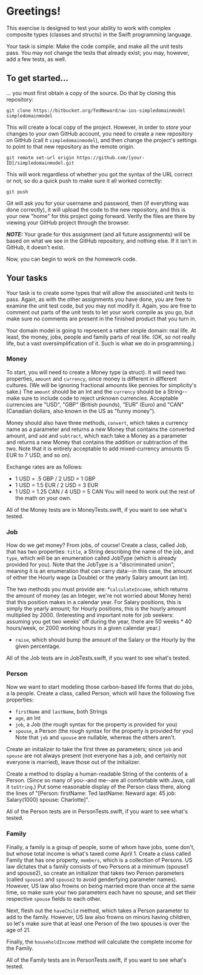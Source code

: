 # Greetings!
This exercise is designed to test your ability to work with complex composite types (classes
and structs) in the Swift programming language.

Your task is simple: Make the code compile, and make all the unit tests pass. You may not change the
tests that already exist; you may, however, add a few tests, as well.

## To get started...
... you must first obtain a copy of the source. Do that by cloning this repository:

    git clone https://bitbucket.org/TedNeward/uw-ios-simpledomainmodel simpledomainmodel

This will create a local copy of the project. However, in order to *store* your changes to your own
GitHub account, you need to create a new repository on GitHub (call it `simpledomainmodel`), and then
change the project's settings to point to that new repository as the remote origin.

    git remote set-url origin https://github.com/[your-ID]/simpledomainmodel.git

This will work regardless of whether you got the syntax of the URL correct or not, so do a quick
push to make sure it all worked correctly:

    git push

Git will ask you for your username and password, then (if everything was done correctly), it will
upload the code to the new repository, and this is your new "home" for this project going forward.
Verify the files are there by viewing your GitHub project through the browser.

***NOTE:*** Your grade for this assignment (and all future assignments) will be based on what we
see in the GitHub repository, and nothing else. If it isn't in GitHub, it doesn't exist.

Now, you can begin to work on the homework code.

## Your tasks
Your task is to create some types that will allow the associated unit tests to pass. Again, as
with the other assignments you have done, you are free to examine the unit test code, but you may
not modify it. Again, you are free to comment out parts of the unit tests to let your work compile
as you go, but make sure no comments are present in the finished product that you turn in.

Your domain model is going to represent a rather simple domain: real life. At least, the money,
jobs, people and family parts of real life. (OK, so not really life, but a vast oversimplification
of it. Such is what we do in programming.)

### Money
To start, you will need to create a Money type (a struct). It will need two properties, `amount`
and `currency`, since money is different in different cultures. (We will be ignoring fractional
amounts like pennies for simplicity's sake.) The `amount` should be an Int and the `currency`
should be a String--make sure to include code to reject unknown currencies. Acceptable currencies
are "USD", "GBP" (British pounds), "EUR" (Euro) and "CAN" (Canadian dollars, also known in the
US as "funny money").

Money should also have three methods, `convert`, which takes a currency name as a parameter and
returns a new Money that contains the converted amount, and `add` and `subtract`, which each take
a Money as a parameter and returns a new Money that contains the addition or subtraction of the
two. Note that it is entirely acceptable to add mixed-currency amounts (5 EUR to 7 USD, and so on).

Exchange rates are as follows:
* 1 USD = .5 GBP / 2 USD = 1 GBP
* 1 USD = 1.5 EUR / 2 USD = 3 EUR
* 1 USD = 1.25 CAN / 4 USD = 5 CAN
You will need to work out the rest of the math on your own.

All of the Money tests are in MoneyTests.swift, if you want to see what's tested.

### Job
How do we get money? From jobs, of course! Create a class, called Job, that has two properties:
`title`, a String describing the name of the job, and `type`, which will be an enumeration
called JobType (which is already provided for you). Note that the JobType is a "discriminated
union", meaning it is an enumeration that can carry data--in this case, the amount of either
the Hourly wage (a Double) or the yearly Salary amount (an Int).

The two methods you must provide are:
*`calculateIncome`, which returns the amount of money (as an Integer, we're not worried about 
  Money here) that this position makes in a calendar year. For Salary positions, this is simply 
  the yearly amount; for Hourly positions, this is the hourly amount multiplied by 2000. 
  (Interesting and important note for job seekers: assuming you get two weeks' off during the 
  year, there are 50 weeks * 40 hours/week, or 2000 working hours in a given calendar year.)
* `raise`, which should bump the amount of the Salary or the Hourly by the given percentage.

All of the Job tests are in JobTests.swift, if you want to see what's tested.

### Person
Now we want to start modeling those carbon-based life forms that do jobs, a la people. Create
a class, called Person, which will have the following five properties:
* `firstName` and `lastName`, both Strings
* `age`, an Int
* `job`, a Job (the rough syntax for the property is provided for you)
* `spouse`, a Person (the rough syntax for the property is provided for you)
Note that `job` and `spouse` are nullable, whereas the others aren't.

Create an initializer to take the first three as parameters; since `job` and `spouse` are not
always present (not everyone has a job, and certainly not everyone is married), leave those
out of the initializer.

Create a method to display a human-readable String of the contents of a Person. (Since so many
of you--and me--are all comfortable with Java, call it `toString`.) Put some reasonable display
of the Person class there, along the lines of "[Person: firstName: Ted lastName: Neward age: 45
job: Salary(1000) spouse: Charlotte]".

All of the Person tests are in PersonTests.swift, if you want to see what's tested.

### Family
Finally, a family is a group of people, some of whom have jobs, some don't, but whose total
income is what's taxed come April 1. Create a class called Family that has one property,
`members`, which is a collection of Persons. US law dictates that a family consists of two
Persons at a minimum (spouse1 and spouse2), so create an initializer that takes two Person
parameters (called `spouse1` and `spouse2` to avoid genderfying parameter names). However,
US law also frowns on being married more than once at the same time, so make sure your two
parameters each have no spouse, and set their respective `spouse` fields to each other.

Next, flesh out the `haveChild` method, which takes a Person parameter to add to the family.
However, US law also frowns on minors having children, so let's make sure that at least one
Person of the two spouses is over the age of 21.

Finally, the `householdIncome` method will calculate the complete income for the Family.

All of the Family tests are in PersonTests.swift, if you want to see what's tested.

